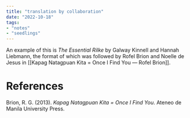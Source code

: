 ```yaml
---
title: "translation by collaboration"
date: "2022-10-18"
tags:
- "notes"
- "seedlings"
---
```


An example of this is *The Essential Rilke* by Galway Kinnell and Hannah Liebmann, the format of which was followed by Rofel Brion and Noelle de Jesus in [[Kapag Natagpuan Kita = Once I Find You — Rofel Brion]].

# References

Brion, R. G. (2013). _Kapag Natagpuan Kita = Once I Find You_. Ateneo de Manila University Press.